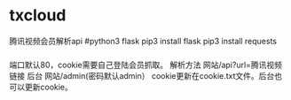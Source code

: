 # txcloud
腾讯视频会员解析api
#python3 flask
pip3 install flask
pip3 install requests
###
端口默认80，cookie需要自己登陆会员抓取。
解析方法
网站/api?url=腾讯视频链接
后台
网站/admin(密码默认admin）
cookie更新在cookie.txt文件。后台也可以更新cookie。
